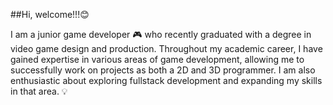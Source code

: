 ##Hi, welcome!!!😊

I am a junior game developer 🎮 who recently graduated with a degree in video game design and production. Throughout my academic career, I have gained expertise in various areas of game development, allowing me to successfully work on projects as both a 2D and 3D programmer. I am also enthusiastic about exploring fullstack development and expanding my skills in that area. 💡
                 
